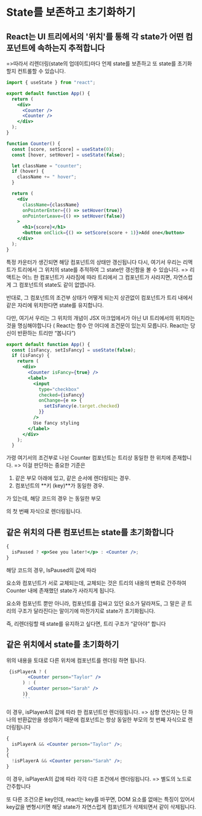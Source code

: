 # State를 보존하고 초기화하기

## React는 UI 트리에서의 '위치'를 통해 각 state가 어떤 컴포넌트에 속하는지 추적합니다

=>따라서 리렌더링(state의 업데이트)마다 언제 state를 보존하고 또 state를 초기화할지 컨트롤할 수 있습니다.

```jsx
import { useState } from "react";

export default function App() {
  return (
    <div>
      <Counter />
      <Counter />
    </div>
  );
}

function Counter() {
  const [score, setScore] = useState(0);
  const [hover, setHover] = useState(false);

  let className = "counter";
  if (hover) {
    className += " hover";
  }

  return (
    <div
      className={className}
      onPointerEnter={() => setHover(true)}
      onPointerLeave={() => setHover(false)}
    >
      <h1>{score}</h1>
      <button onClick={() => setScore(score + 1)}>Add one</button>
    </div>
  );
}
```

특정 카운터가 생긴되면 해당 컴포넌트의 상태만 갱신됩니다
다시, 여기서 우리는 리액트가 트리에서 그 위치의 state를 추적하여 그 state만 갱신함을 볼 수 있습니다.
=> 리액트는 어느 한 컴포넌트가 사라짐에 따라 트리에서 그 컴포넌트가 사라지면, 자연스럽게 그 컴포넌트의 state도 같이 없앱니다.

반대로, 그 컴포넌트의 조건부 상태가 어떻게 되는지 상관없이 컴포넌트가 트리 내에서 같은 자리에 위치한다면 state를 유지합니다.

다만, 여기서 우리는 그 위치의 개념이 JSX 마크업에서가 아닌 UI 트리에서의 위치라는 것을 명심해야합니다 ( React는 함수 안 어디에 조건문이 있는지 모릅니다. React는 당신이 반환하는 트리만 “봅니다”)

```jsx
export default function App() {
  const [isFancy, setIsFancy] = useState(false);
  if (isFancy) {
    return (
      <div>
        <Counter isFancy={true} />
        <label>
          <input
            type="checkbox"
            checked={isFancy}
            onChange={e => {
              setIsFancy(e.target.checked)
            }}
          />
          Use fancy styling
        </label>
      </div>
    );
  }
```

가령 여기서의 조건부로 나뉜 Counter 컴포넌트는 트리상 동일한 한 위치에 존재합니다. => 이걸 판단하는 중요한 기준은

1. 같은 부모 아래에 있고, 같은 순서에 렌더링되는 경우.
2. 컴포넌트의 **키 (key)**가 동일한 경우.

가 있는데, 해당 코드의 경우 <Counter>는 동일한 부모 <div>의 첫 번째 자식으로 렌더링됩니다.

## 같은 위치의 다른 컴포넌트는 state를 초기화합니다

```jsx
{
  isPaused ? <p>See you later!</p> : <Counter />;
}
```

해당 코드의 경우, IsPaused의 값에 따라 <p>요소와 <Counter>컴포넌트가 서로 교체되는데, 교체되는 것은 트리의 내용의 변화로 간주하여 Counter 내에 존재했던 state가 사라지게 됩니다.

요소와 컴포넌트 뿐만 아니라, 컴포넌트를 감싸고 있던 요소가 달라져도, 그 말은 곧 트리의 구조가 달라진다는 말이기에 마찬가지로 state가 초기화됩니다.

즉, 리렌더링할 때 state를 유지하고 싶다면, 트리 구조가 “같아야” 합니다

## 같은 위치에서 state를 초기화하기

위의 내용을 토대로 다른 위치에 컴포넌트를 렌더링 하면 됩니다.

````jsx
 {isPlayerA ? (
        <Counter person="Taylor" />
      ) : (
        <Counter person="Sarah" />
      )}
      ```
````

이 경우, isPlayerA의 값에 따라 한 컴포넌트만 렌더링됩니다.
=> 삼항 연산자는 단 하나의 반환값만을 생성하기 때문에 <Counter> 컴포넌트는 항상 동일한 부모의 첫 번째 자식으로 렌더링됩니다

```jsx
{
  isPlayerA && <Counter person="Taylor" />;
}
{
  !isPlayerA && <Counter person="Sarah" />;
}
```

이 경우, isPlayerA의 값에 따라 각각 다른 조건에서 렌더링됩니다. => 별도의 노드로 간주합니다

또 다른 조건으론 key인데, react는 key를 바꾸면, DOM 요소를 없애는 특징이 있어서 key값을 변형시키면 해당 state가 자연스럽게 컴포넌트가 삭제되면서 같이 삭제됩니다.
